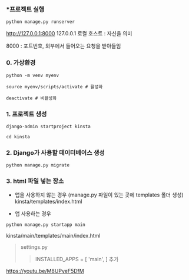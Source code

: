 ### *프로젝트 실행
```
python manage.py runserver
```
http://127.0.0.1:8000
127.0.0.1 로컬 호스트 : 자신을 의미

8000 : 포트번호, 외부에서 들어오는 요청을 받아들임

### 0. 가상환경
```
python -m venv myenv
```
```
source myenv/scripts/activate # 활성화

deactivate # 비활성화
```

### 1. 프로젝트 생성
```
django-admin startproject kinsta
```

```
cd kinsta
```

### 2. Django가 사용할 데이터베이스 생성
```
python manage.py migrate
```

### 3. html 파일 넣는 장소
* 앱을 사용하지 않는 경우 (manage.py 파일이 있는 곳에 templates 폴더 생성)
kinsta/templates/index.html

* 앱 사용하는 경우
```
python manage.py startapp main
```
kinsta/main/templates/main/index.html

> settings.py
>> INSTALLED_APPS = [ 'main', ] 추가

https://youtu.be/M8UPyeF5DfM